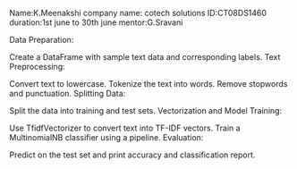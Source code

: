 Name:K.Meenakshi
company name: cotech solutions
ID:CT08DS1460
duration:1st june to 30th june
mentor:G.Sravani

Data Preparation:

Create a DataFrame with sample text data and corresponding labels.
Text Preprocessing:

Convert text to lowercase.
Tokenize the text into words.
Remove stopwords and punctuation.
Splitting Data:

Split the data into training and test sets.
Vectorization and Model Training:

Use TfidfVectorizer to convert text into TF-IDF vectors.
Train a MultinomialNB classifier using a pipeline.
Evaluation:

Predict on the test set and print accuracy and classification report.
